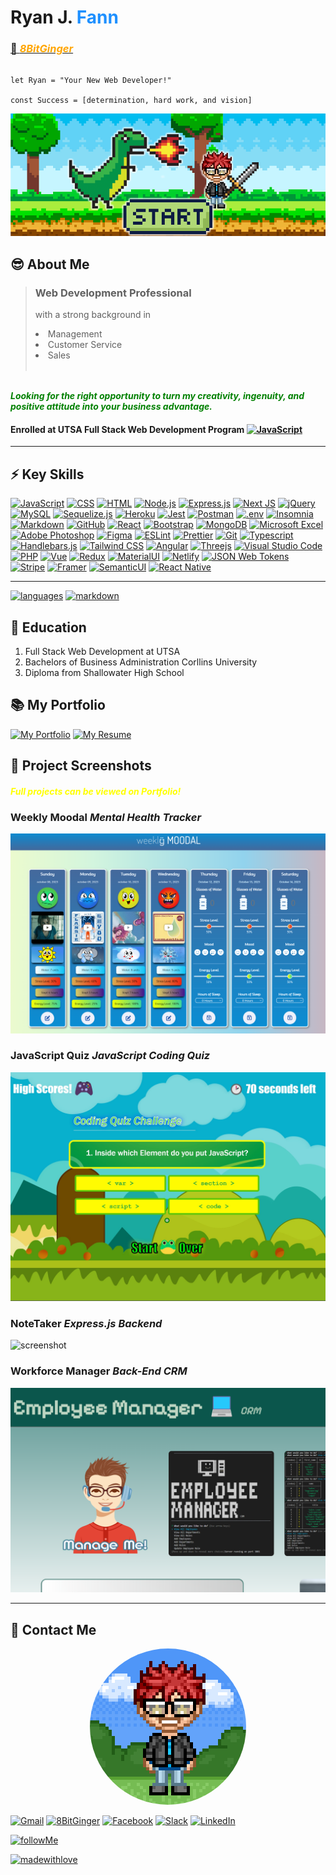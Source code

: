 # **Ryan J. <span style="color:dodgerblue"> Fann </span>**

### <a href="#contact"> 👾 <span style="color:orange"> **_8BitGinger_** </span> </a>

```

let Ryan = "Your New Web Developer!"

const Success = [determination, hard work, and vision]

```

![Banner](./8bit-header.png)

## 😎 About Me

> ### Web Development Professional
>
> with a strong background in
>
> <li>Management</li>
> <li>Customer Service</li>
> <li>Sales</li>
> <br>

<span style="color:green"> <br> **_Looking for the right opportunity to turn my creativity, ingenuity, and positive attitude into your business advantage._** </span>

#### Enrolled at UTSA Full Stack Web Development Program [![JavaScript](https://img.shields.io/badge/Edx-193A3E?style=for-the-badge&logo=edx&logoColor=white)]()

---

## ⚡ Key Skills

[![JavaScript](https://img.shields.io/badge/JavaScript-F7DF1E?style=for-the-badge&logo=javascript&logoColor=black)]()
[![CSS](https://img.shields.io/badge/CSS-239120?&style=for-the-badge&logo=css3&logoColor=white)]()
[![HTML](https://img.shields.io/badge/HTML5-E34F26?style=for-the-badge&logo=html5&logoColor=white)]()
[![Node.js](https://img.shields.io/badge/Node.js-43853D?style=for-the-badge&logo=node.js&logoColor=white)]()
[![Express.js](https://img.shields.io/badge/Express-000000.svg?style=for-the-badge&logo=Express&logoColor=white)]()
[![Next JS](https://img.shields.io/badge/Next-black?style=for-the-badge&logo=next.js&logoColor=white)]()
[![jQuery](https://img.shields.io/badge/jQuery-0769AD.svg?style=for-the-badge&logo=jQuery&logoColor=white)]()
[![MySQL](https://img.shields.io/badge/MySQL-00000F?style=for-the-badge&logo=mysql&logoColor=white)]()
[![Sequelize.js](https://img.shields.io/badge/sequelize-323330?style=for-the-badge&logo=sequelize&logoColor=blue)]()
[![Heroku](https://img.shields.io/badge/Heroku-430098?style=for-the-badge&logo=heroku&logoColor=white)]()
[![Jest](https://img.shields.io/badge/Jest-323330?style=for-the-badge&logo=Jest&logoColor=white)]()
[![Postman](https://img.shields.io/badge/Postman-FF6C37.svg?style=for-the-badge&logo=Postman&logoColor=white)]()
[![.env](https://img.shields.io/badge/.ENV-ECD53F.svg?style=for-the-badge&logo=dotenv&logoColor=black)]()
[![Insomnia](https://img.shields.io/badge/Insomnia-4000BF.svg?style=for-the-badge&logo=Insomnia&logoColor=white)]()
[![Markdown](https://img.shields.io/badge/Markdown-000000?style=for-the-badge&logo=markdown&logoColor=white)]()
[![GitHub](https://img.shields.io/badge/GitHub-181717.svg?style=for-the-badge&logo=GitHub&logoColor=white)]()
[![React](https://img.shields.io/badge/React-20232A?style=for-the-badge&logo=react&logoColor=61DAFB)]()
[![Bootstrap](https://img.shields.io/badge/Bootstrap-563D7C?style=for-the-badge&logo=bootstrap&logoColor=white)]()
[![MongoDB](https://img.shields.io/badge/MongoDB-4EA94B?style=for-the-badge&logo=mongodb&logoColor=white)]()
[![Microsoft Excel](https://img.shields.io/badge/Microsoft_Excel-217346?style=for-the-badge&logo=microsoft-excel&logoColor=white)]()
[![Adobe Photoshop](https://img.shields.io/badge/Adobe%20Photoshop-31A8FF?style=for-the-badge&logo=Adobe%20Photoshop&logoColor=black)]()
[![Figma](https://img.shields.io/badge/Figma-F24E1E?style=for-the-badge&logo=figma&logoColor=white)]()
[![ESLint](https://img.shields.io/badge/eslint-3A33D1?style=for-the-badge&logo=eslint&logoColor=white)]()
[![Prettier](https://img.shields.io/badge/prettier-1A2C34?style=for-the-badge&logo=prettier&logoColor=F7BA3E)]()
[![Git](https://img.shields.io/badge/GIT-E44C30?style=for-the-badge&logo=git&logoColor=white)]()
[![Typescript](https://img.shields.io/badge/TypeScript-007ACC?style=for-the-badge&logo=typescript&logoColor=white)]()
[![Handlebars.js](https://img.shields.io/badge/Handlebars%20js-f0772b?style=for-the-badge&logo=handlebarsdotjs&logoColor=black)]()
[![Tailwind CSS](https://img.shields.io/badge/Tailwind_CSS-38B2AC?style=for-the-badge&logo=tailwind-css&logoColor=white)]()
[![Angular](https://img.shields.io/badge/angular-%23DD0031.svg?style=for-the-badge&logo=angular&logoColor=white)]()
[![Threejs](https://img.shields.io/badge/threejs-black?style=for-the-badge&logo=three.js&logoColor=white)]()
[![Visual Studio Code](https://img.shields.io/badge/Visual%20Studio%20Code-0078d7.svg?style=for-the-badge&logo=visual-studio-code&logoColor=white)]()
[![PHP](https://img.shields.io/badge/PHP-777BB4?style=for-the-badge&logo=php&logoColor=white)]()
[![Vue](https://img.shields.io/badge/Vue.js-35495E?style=for-the-badge&logo=vue.js&logoColor=4FC08D)]()
[![Redux](https://img.shields.io/badge/Redux-593D88?style=for-the-badge&logo=redux&logoColor=white)]()
[![MaterialUI](https://img.shields.io/badge/Material--UI-0081CB?style=for-the-badge&logo=material-ui&logoColor=white)]()
[![Netlify](https://img.shields.io/badge/Netlify-00C7B7?style=for-the-badge&logo=netlify&logoColor=white)]()
[![JSON Web Tokens](https://img.shields.io/badge/json%20web%20tokens-323330?style=for-the-badge&logo=json-web-tokens&logoColor=pink)]()
[![Stripe](https://img.shields.io/badge/Stripe-626CD9?style=for-the-badge&logo=Stripe&logoColor=white)]()
[![Framer](https://img.shields.io/badge/Framer-black?style=for-the-badge&logo=framer&logoColor=blue)]()
[![SemanticUI](https://img.shields.io/badge/semantic%20ui%20react-35BDB2?style=for-the-badge&logo=semanticuireact&logoColor=white)]()
[![React Native](https://img.shields.io/badge/React_Native-20232A?style=for-the-badge&logo=react&logoColor=61DAFB)]()

---

[![languages](https://github-readme-stats.vercel.app/api/top-langs/?username=8BitGinger&theme=blue-green)]()
[![markdown](https://github-readme-stats.vercel.app/api?username=8BitGinger&theme=blue-green)]()

## 🏫 Education

1. Full Stack Web Development at UTSA
2. Bachelors of Business Administration Corllins University
3. Diploma from Shallowater High School

## 📚 My Portfolio

[![My Portfolio](https://img.shields.io/static/v1?label=My&message=Portfolio&color=31a8ff&style=for-the-badge)](https://8bitginger.github.io/studentPortfolio/)
[![My Resume](https://img.shields.io/static/v1?label=My&message=Resume&color=green&style=for-the-badge)](https://8bitginger.github.io/resume/)

## 🔭 Project Screenshots

#### <span style="color:yellow"> **_Full projects can be viewed on Portfolio!_** </span>

### Weekly Moodal **_Mental Health Tracker_**

![screenshot](./screenshots/screenshot-new.png)

### JavaScript Quiz **_JavaScript Coding Quiz_**

![screenshot](./screenshots/javaquizScreenshot.jpg)

### NoteTaker **_Express.js Backend_**

![screenshot](./screenshots/noteTaker-Screenshot.png)

### Workforce Manager **_Back-End CRM_**

![screenshot](./screenshots/crm-Screenshot.png)

---

<a id="contact"></a>

## 📱 Contact Me

<p align="center">
  <img style="border-radius:50%" src="./8bit-avatar.png" />
</p>

[![Gmail](https://img.shields.io/badge/Gmail-EA4335.svg?style=for-the-badge&logo=Gmail&logoColor=white)](mailto:ryan.fann@gmail.com)
[![8BitGinger](https://img.shields.io/badge/GitHub-181717.svg?style=for-the-badge&logo=GitHub&logoColor=white)](https://github.com/8BitGinger)
[![Facebook](https://img.shields.io/badge/Facebook-0866FF.svg?style=for-the-badge&logo=Facebook&logoColor=white)](https://facebook.com/ryanfann)
[![Slack](https://img.shields.io/badge/Slack-4A154B.svg?style=for-the-badge&logo=Slack&logoColor=white)](https://utsavirtfsfpt-gvi3942.slack.com/team/U05MCKH85D4)
[![LinkedIn](https://img.shields.io/badge/linkedin-%230077B5.svg?style=for-the-badge&logo=linkedin&logoColor=white)](https://www.linkedin.com/in/ryanfanntastic/)

[![followMe](https://img.shields.io/github/followers/8BitGinger.svg?style=social&label=Follow&maxAge=2592000)](https://github.com/8BitGinger)

<p align="center">

[![madewithlove](http://ForTheBadge.com/images/badges/built-with-love.svg)](https://ryanfann.netlify.app/)

</p>
